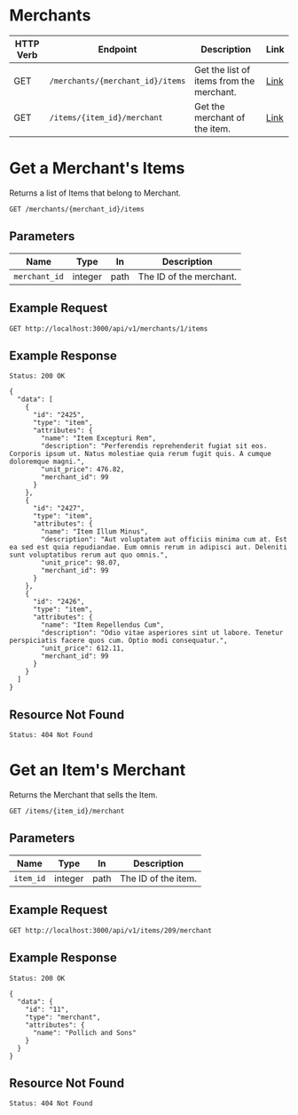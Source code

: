 # Merchants

HTTP Verb | Endpoint                         | Description                              | Link
----------|----------------------------------|------------------------------------------|---------------------------
GET       | `/merchants/{merchant_id}/items` | Get the list of items from the merchant. | [Link](#get-a-merchants-items)
GET       | `/items/{item_id}/merchant`      | Get the merchant of the item.            | [Link](#get-an-items-merchant)

# Get a Merchant's Items

Returns a list of Items that belong to Merchant.

```
GET /merchants/{merchant_id}/items
```


## Parameters

Name                | Type    | In    | Description
--------------------|---------|-------|--------------
`merchant_id`       | integer | path  | The ID of the merchant.


## Example Request

```
GET http://localhost:3000/api/v1/merchants/1/items
```


## Example Response

```
Status: 200 OK
```

```
{
  "data": [
    {
      "id": "2425",
      "type": "item",
      "attributes": {
        "name": "Item Excepturi Rem",
        "description": "Perferendis reprehenderit fugiat sit eos. Corporis ipsum ut. Natus molestiae quia rerum fugit quis. A cumque doloremque magni.",
        "unit_price": 476.82,
        "merchant_id": 99
      }
    },
    {
      "id": "2427",
      "type": "item",
      "attributes": {
        "name": "Item Illum Minus",
        "description": "Aut voluptatem aut officiis minima cum at. Est ea sed est quia repudiandae. Eum omnis rerum in adipisci aut. Deleniti sunt voluptatibus rerum aut quo omnis.",
        "unit_price": 98.07,
        "merchant_id": 99
      }
    },
    {
      "id": "2426",
      "type": "item",
      "attributes": {
        "name": "Item Repellendus Cum",
        "description": "Odio vitae asperiores sint ut labore. Tenetur perspiciatis facere quos cum. Optio modi consequatur.",
        "unit_price": 612.11,
        "merchant_id": 99
      }
    }
  ]
}
```


## Resource Not Found
```
Status: 404 Not Found
```

# Get an Item's Merchant

Returns the Merchant that sells the Item.

```
GET /items/{item_id}/merchant
```


## Parameters

Name            | Type    | In    | Description
----------------|---------|-------|--------------
`item_id`       | integer | path  | The ID of the item.


## Example Request

```
GET http://localhost:3000/api/v1/items/209/merchant
```


## Example Response

```
Status: 200 OK
```

```
{
  "data": {
    "id": "11",
    "type": "merchant",
    "attributes": {
      "name": "Pollich and Sons"
    }
  }
}
```


## Resource Not Found
```
Status: 404 Not Found
```
